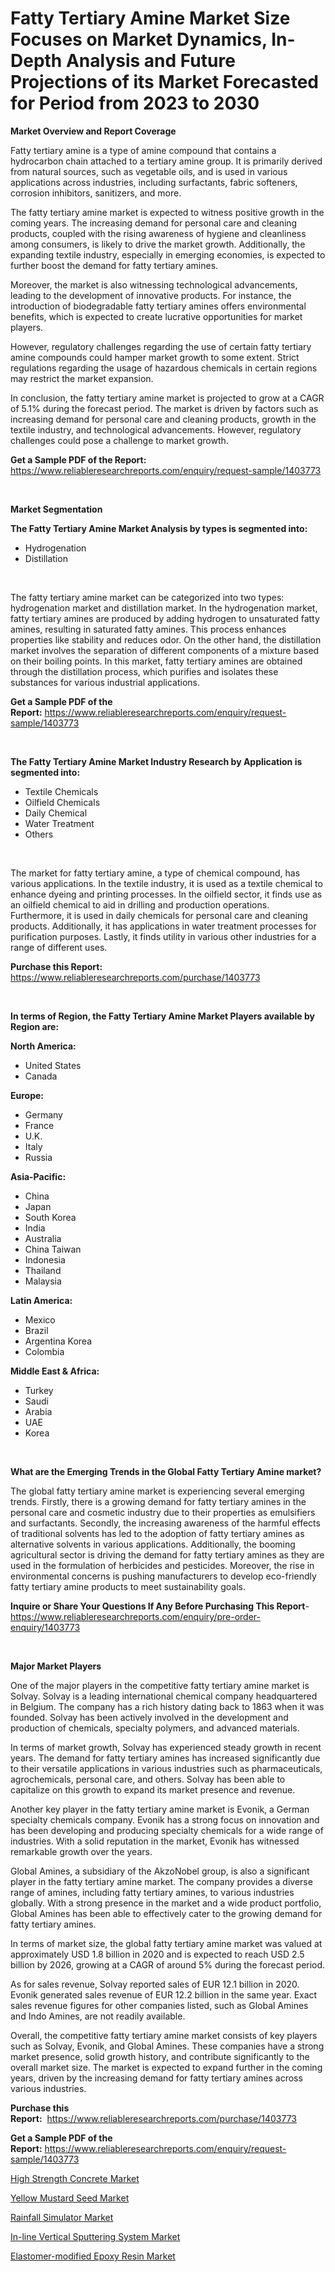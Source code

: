 <p><h1>Fatty Tertiary Amine Market Size Focuses on Market Dynamics, In-Depth Analysis and Future Projections of its Market Forecasted for Period from 2023 to 2030</h1></p><p><strong>Market Overview and Report Coverage</strong></p>
<p><p>Fatty tertiary amine is a type of amine compound that contains a hydrocarbon chain attached to a tertiary amine group. It is primarily derived from natural sources, such as vegetable oils, and is used in various applications across industries, including surfactants, fabric softeners, corrosion inhibitors, sanitizers, and more.</p><p>The fatty tertiary amine market is expected to witness positive growth in the coming years. The increasing demand for personal care and cleaning products, coupled with the rising awareness of hygiene and cleanliness among consumers, is likely to drive the market growth. Additionally, the expanding textile industry, especially in emerging economies, is expected to further boost the demand for fatty tertiary amines.</p><p>Moreover, the market is also witnessing technological advancements, leading to the development of innovative products. For instance, the introduction of biodegradable fatty tertiary amines offers environmental benefits, which is expected to create lucrative opportunities for market players.</p><p>However, regulatory challenges regarding the use of certain fatty tertiary amine compounds could hamper market growth to some extent. Strict regulations regarding the usage of hazardous chemicals in certain regions may restrict the market expansion.</p><p>In conclusion, the fatty tertiary amine market is projected to grow at a CAGR of 5.1% during the forecast period. The market is driven by factors such as increasing demand for personal care and cleaning products, growth in the textile industry, and technological advancements. However, regulatory challenges could pose a challenge to market growth.</p></p>
<p><strong>Get a Sample PDF of the Report:</strong> <a href="https://www.reliableresearchreports.com/enquiry/request-sample/1403773">https://www.reliableresearchreports.com/enquiry/request-sample/1403773</a></p>
<p>&nbsp;</p>
<p><strong>Market Segmentation</strong></p>
<p><strong>The Fatty Tertiary Amine Market Analysis by types is segmented into:</strong></p>
<p><ul><li>Hydrogenation</li><li>Distillation</li></ul></p>
<p>&nbsp;</p>
<p><p>The fatty tertiary amine market can be categorized into two types: hydrogenation market and distillation market. In the hydrogenation market, fatty tertiary amines are produced by adding hydrogen to unsaturated fatty amines, resulting in saturated fatty amines. This process enhances properties like stability and reduces odor. On the other hand, the distillation market involves the separation of different components of a mixture based on their boiling points. In this market, fatty tertiary amines are obtained through the distillation process, which purifies and isolates these substances for various industrial applications.</p></p>
<p><strong>Get a Sample PDF of the Report:</strong>&nbsp;<a href="https://www.reliableresearchreports.com/enquiry/request-sample/1403773">https://www.reliableresearchreports.com/enquiry/request-sample/1403773</a></p>
<p>&nbsp;</p>
<p><strong>The Fatty Tertiary Amine Market Industry Research by Application is segmented into:</strong></p>
<p><ul><li>Textile Chemicals</li><li>Oilfield Chemicals</li><li>Daily Chemical</li><li>Water Treatment</li><li>Others</li></ul></p>
<p>&nbsp;</p>
<p><p>The market for fatty tertiary amine, a type of chemical compound, has various applications. In the textile industry, it is used as a textile chemical to enhance dyeing and printing processes. In the oilfield sector, it finds use as an oilfield chemical to aid in drilling and production operations. Furthermore, it is used in daily chemicals for personal care and cleaning products. Additionally, it has applications in water treatment processes for purification purposes. Lastly, it finds utility in various other industries for a range of different uses.</p></p>
<p><strong>Purchase this Report:</strong>&nbsp; <a href="https://www.reliableresearchreports.com/purchase/1403773">https://www.reliableresearchreports.com/purchase/1403773</a></p>
<p>&nbsp;</p>
<p><strong>In terms of Region, the Fatty Tertiary Amine Market Players available by Region are:</strong></p>
<p>
    <p> <strong> North America: </strong>
        <ul>
            <li>United States</li>
            <li>Canada</li>
        </ul>
        </p> 
    <p> <strong> Europe: </strong>
        <ul>
            <li>Germany</li>
            <li>France</li>
            <li>U.K.</li>
            <li>Italy</li>
            <li>Russia</li>
        </ul>
        </p> 
    <p> <strong> Asia-Pacific: </strong>
        <ul>
            <li>China</li>
            <li>Japan</li>
            <li>South Korea</li>
            <li>India</li>
            <li>Australia</li>
            <li>China Taiwan</li>
            <li>Indonesia</li>
            <li>Thailand</li>
            <li>Malaysia</li>
        </ul>
        </p> 
    <p> <strong> Latin America: </strong>
        <ul>
            <li>Mexico</li>
            <li>Brazil</li>
            <li>Argentina Korea</li>
            <li>Colombia</li>
        </ul>
        </p> 
    <p> <strong> Middle East & Africa: </strong>
        <ul>
            <li>Turkey</li>
            <li>Saudi</li>
            <li>Arabia</li>
            <li>UAE</li>
            <li>Korea</li>
        </ul>
    </p>
    </p>
<p>&nbsp;</p>
<p><strong>What are the Emerging Trends in the Global Fatty Tertiary Amine market?</strong></p>
<p><p>The global fatty tertiary amine market is experiencing several emerging trends. Firstly, there is a growing demand for fatty tertiary amines in the personal care and cosmetic industry due to their properties as emulsifiers and surfactants. Secondly, the increasing awareness of the harmful effects of traditional solvents has led to the adoption of fatty tertiary amines as alternative solvents in various applications. Additionally, the booming agricultural sector is driving the demand for fatty tertiary amines as they are used in the formulation of herbicides and pesticides. Moreover, the rise in environmental concerns is pushing manufacturers to develop eco-friendly fatty tertiary amine products to meet sustainability goals.</p></p>
<p><strong>Inquire or Share Your Questions If Any Before Purchasing This Report</strong>- <a href="https://www.reliableresearchreports.com/enquiry/pre-order-enquiry/1403773">https://www.reliableresearchreports.com/enquiry/pre-order-enquiry/1403773</a></p>
<p>&nbsp;</p>
<p><strong>Major Market Players</strong></p>
<p><p>One of the major players in the competitive fatty tertiary amine market is Solvay. Solvay is a leading international chemical company headquartered in Belgium. The company has a rich history dating back to 1863 when it was founded. Solvay has been actively involved in the development and production of chemicals, specialty polymers, and advanced materials.</p><p>In terms of market growth, Solvay has experienced steady growth in recent years. The demand for fatty tertiary amines has increased significantly due to their versatile applications in various industries such as pharmaceuticals, agrochemicals, personal care, and others. Solvay has been able to capitalize on this growth to expand its market presence and revenue.</p><p>Another key player in the fatty tertiary amine market is Evonik, a German specialty chemicals company. Evonik has a strong focus on innovation and has been developing and producing specialty chemicals for a wide range of industries. With a solid reputation in the market, Evonik has witnessed remarkable growth over the years.</p><p>Global Amines, a subsidiary of the AkzoNobel group, is also a significant player in the fatty tertiary amine market. The company provides a diverse range of amines, including fatty tertiary amines, to various industries globally. With a strong presence in the market and a wide product portfolio, Global Amines has been able to effectively cater to the growing demand for fatty tertiary amines.</p><p>In terms of market size, the global fatty tertiary amine market was valued at approximately USD 1.8 billion in 2020 and is expected to reach USD 2.5 billion by 2026, growing at a CAGR of around 5% during the forecast period.</p><p>As for sales revenue, Solvay reported sales of EUR 12.1 billion in 2020. Evonik generated sales revenue of EUR 12.2 billion in the same year. Exact sales revenue figures for other companies listed, such as Global Amines and Indo Amines, are not readily available.</p><p>Overall, the competitive fatty tertiary amine market consists of key players such as Solvay, Evonik, and Global Amines. These companies have a strong market presence, solid growth history, and contribute significantly to the overall market size. The market is expected to expand further in the coming years, driven by the increasing demand for fatty tertiary amines across various industries.</p></p>
<p><strong>Purchase this Report:</strong>&nbsp;&nbsp;<a href="https://www.reliableresearchreports.com/purchase/1403773">https://www.reliableresearchreports.com/purchase/1403773</a></p>
<p></p>
<p><strong>Get a Sample PDF of the Report:</strong>&nbsp;<a href="https://www.reliableresearchreports.com/enquiry/request-sample/1403773">https://www.reliableresearchreports.com/enquiry/request-sample/1403773</a></p>
<p><p><a href="https://www.linkedin.com/pulse/high-strength-concrete-market-size-growth-forecast-from-2023-2svie/">High Strength Concrete Market</a></p><p><a href="https://medium.com/@thesjenney10210/yellow-mustard-seed-market-insights-into-market-cagr-market-trends-and-growth-strategies-38d2b0fac6d1">Yellow Mustard Seed Market</a></p><p><a href="https://medium.com/@marvinhug741/rainfall-simulator-market-research-report-its-history-and-forecast-2023-to-2030-497dacd0c45d">Rainfall Simulator Market</a></p><p><a href="https://github.com/gulaimolin/Market-Research-Report-List-1/blob/main/in-line-vertical-sputtering-system-market.md">In-line Vertical Sputtering System Market</a></p><p><a href="https://github.com/gdfhhhj/Market-Research-Report-List-1/blob/main/elastomer-modified-epoxy-resin-market.md">Elastomer-modified Epoxy Resin Market</a></p></p>